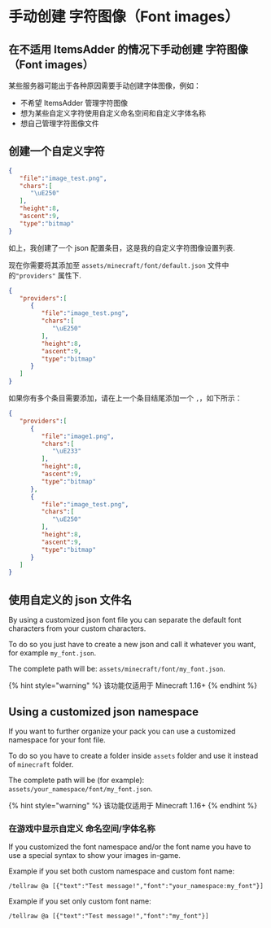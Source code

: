 # 手动创建 字符图像（Font images）


## 在不适用 ItemsAdder 的情况下手动创建 字符图像（Font images）

某些服务器可能出于各种原因需要手动创建字体图像，例如：

* 不希望 ItemsAdder 管理字符图像
* 想为某些自定义字符使用自定义命名空间和自定义字体名称
* 想自己管理字符图像文件

## 创建一个自定义字符

```json
{
   "file":"image_test.png",
   "chars":[
      "\uE250"
   ],
   "height":8,
   "ascent":9,
   "type":"bitmap"
}
```


如上，我创建了一个 json 配置条目，这是我的自定义字符图像设置列表.

现在你需要将其添加至 `assets/minecraft/font/default.json` 文件中的`"providers"` 属性下.

```json
{
   "providers":[
      {
         "file":"image_test.png",
         "chars":[
            "\uE250"
         ],
         "height":8,
         "ascent":9,
         "type":"bitmap"
      }
   ]
}
```

&#x20;如果你有多个条目需要添加，请在上一个条目结尾添加一个 `,`，如下所示：

```json
{
   "providers":[
      {
         "file":"image1.png",
         "chars":[
            "\uE233"
         ],
         "height":8,
         "ascent":9,
         "type":"bitmap"
      },
      {
         "file":"image_test.png",
         "chars":[
            "\uE250"
         ],
         "height":8,
         "ascent":9,
         "type":"bitmap"
      }
   ]
}
```

## 使用自定义的 json 文件名

By using a customized json font file you can separate the default font characters from your custom characters.

To do so you just have to create a new json and call it whatever you want, for example `my_font.json`.

The complete path will be: `assets/minecraft/font/my_font.json`.

{% hint style="warning" %}
该功能仅适用于 Minecraft 1.16+
{% endhint %}

## Using a customized json namespace

If you want to further organize your pack you can use a customized namespace for your font file.

To do so you have to create a folder inside `assets` folder and use it instead of `minecraft` folder.

The complete path will be (for example): `assets/your_namespace/font/my_font.json`.

{% hint style="warning" %}
该功能仅适用于 Minecraft 1.16+
{% endhint %}

### 在游戏中显示自定义 命名空间/字体名称

If you customized the font namespace and/or the font name you have to use a special syntax to show your images in-game.

Example if you set both custom namespace and custom font name:

`/tellraw @a [{"text":"Test message!","font":"your_namespace:my_font"}]`

Example if you set only custom font name:

`/tellraw @a [{"text":"Test message!","font":"my_font"}]`
